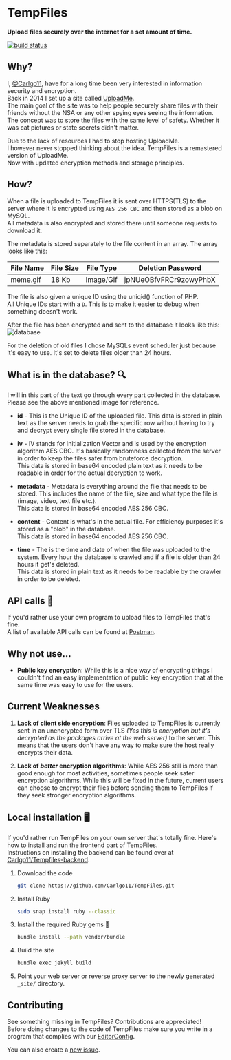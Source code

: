 # TempFiles
**Upload files securely over the internet for a set amount of time.**  

[![build status](https://img.shields.io/github/workflow/status/Carlgo11/TempFiles/Test%20Jekyll?style=for-the-badge)](https://github.com/Carlgo11/TempFiles/actions)

## Why?
I, [@Carlgo11](https://github.com/Carlgo11/), have for a long time been very interested in information security and encryption.  
Back in 2014 I set up a site called [UploadMe](https://github.com/Carlgo11/UploadMe).  
The main goal of the site was to help people securely share files with their friends without the NSA or any other spying eyes seeing the information.  
The concept was to store the files with the same level of safety. Whether it was cat pictures or state secrets didn't matter.  

Due to the lack of resources I had to stop hosting UploadMe.  
I however never stopped thinking about the idea. TempFiles is a remastered version of UploadMe.  
Now with updated encryption methods and storage principles.  

## How?
When a file is uploaded to TempFiles it is sent over HTTPS(TLS) to the server where it is encrypted using `AES 256 CBC` and then stored as a blob on MySQL.  
All metadata is also encrypted and stored there until someone requests to download it.  

The metadata is stored separately to the file content in an array. The array looks like this:

File Name | File Size | File Type | Deletion Password
 -------- | --------- | --------- | -----------------
 meme.gif |   18 Kb   | Image/Gif | jpNUeOBfvFRCr9zowyPhbX

The file is also given a unique ID using the uniqid() function of PHP.  
All Unique IDs start with a `D`. This is to make it easier to debug when something doesn't work.  

After the file has been encrypted and sent to the database it looks like this:
![database](https://user-images.githubusercontent.com/3535780/72116323-3d769700-334a-11ea-9fd0-78b455a773f6.png)

For the deletion of old files I chose MySQLs event scheduler just because it's easy to use.
It's set to delete files older than 24 hours.

## What is in the database? :mag:
I will in this part of the text go through every part collected in the database.  
Please see the above mentioned image for reference.

* **id** - This is the Unique ID of the uploaded file. This data is stored in plain text as the server needs to grab the specific row without having to try and decrypt every single file stored in the database.  

* **iv** - IV stands for Initialization Vector and is used by the encryption algorithm AES CBC. It's basically randomness collected from the server in order to keep the files safer from bruteforce decryption.  
This data is stored in base64 encoded plain text as it needs to be readable in order for the actual decryption to work.  

* **metadata** - Metadata is everything around the file that needs to be stored. This includes the name of the file, size and what type the file is (image, video, text file etc.).  
This data is stored in base64 encoded AES 256 CBC.  

* **content** - Content is what's in the actual file. For efficiency purposes it's stored as a "blob" in the database.  
This data is stored in base64 encoded AES 256 CBC.  

* **time** - The is the time and date of when the file was uploaded to the system. Every hour the database is crawled and if a file is older than 24 hours it get's deleted.  
This data is stored in plain text as it needs to be readable by the crawler in order to be deleted.  

## API calls :mega:
If you'd rather use your own program to upload files to TempFiles that's fine.  
A list of available API calls can be found at [Postman](https://documenter.getpostman.com/view/1675224/SW7ezkZn).

## Why not use...
* **Public key encryption**: While this is a nice way of encrypting things I couldn't find an easy implementation of public key encryption that at the same time was easy to use for the users.

## Current Weaknesses
1. **Lack of client side encryption**: Files uploaded to TempFiles is currently sent in an unencrypted form over TLS _(Yes this is encryption but it's decrypted as the packages arrive at the web server)_ to the server. This means that the users don't have any way to make sure the host really encrypts their data.  

2. **Lack of _better_ encryption algorithms**: While AES 256 still is more than good enough for most activities, sometimes people seek safer encryption algorithms. While this will be fixed in the future, current users can choose to encrypt their files before sending them to TempFiles if they seek stronger encryption algorithms.

## Local installation :desktop_computer:
If you'd rather run TempFiles on your own server that's totally fine.
Here's how to install and run the frontend part of TempFiles.  
Instructions on installing the backend can be found over at [Carlgo11/Tempfiles-backend](https://github.com/Carlgo11/Tempfiles-backend).

1.  Download the code
    ```BASH
    git clone https://github.com/Carlgo11/TempFiles.git
    ```

2. Install Ruby
    ```BASH
    sudo snap install ruby --classic
    ```

3. Install the required Ruby gems :gem:
    ```BASH
    bundle install --path vendor/bundle
    ```

4. Build the site
    ```BASH
    bundle exec jekyll build
    ```

5. Point your web server or reverse proxy server to the newly generated `_site/` directory.

## Contributing
See something missing in TempFiles? Contributions are appreciated!  
Before doing changes to the code of TempFiles make sure you write in a program that complies with our [EditorConfig](https://editorconfig.org/#download). 

You can also create a [new issue](https://github.com/Carlgo11/Tempfiles-backend/issues/new). 
